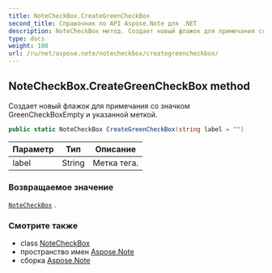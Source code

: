 ```yaml
---
title: NoteCheckBox.CreateGreenCheckBox
second_title: Справочник по API Aspose.Note для .NET
description: NoteCheckBox метод. Создает новый флажок для примечания со значком GreenCheckBoxEmpty и указанной меткой.
type: docs
weight: 100
url: /ru/net/aspose.note/notecheckbox/creategreencheckbox/
---
```

## NoteCheckBox.CreateGreenCheckBox method

Создает новый флажок для примечания со значком GreenCheckBoxEmpty и указанной меткой.

```csharp
public static NoteCheckBox CreateGreenCheckBox(string label = "")
```

| Параметр | Тип | Описание |
| --- | --- | --- |
| label | String | Метка тега. |

### Возвращаемое значение

[`NoteCheckBox`](../) .

### Смотрите также

* class [NoteCheckBox](../)
* пространство имен [Aspose.Note](../../notecheckbox/)
* сборка [Aspose.Note](../../../)


